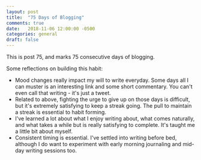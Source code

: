 ```yaml
---
layout: post
title:  "75 Days of Blogging"
comments: true
date:   2018-11-06 12:00:00 -0500
categories: general
draft: false
---
```


This is post 75, and marks 75 consecutive days of blogging. 

Some reflections on building this habit:

* Mood changes really impact my will to write everyday. Some days all I can muster is an interesting link and some short commentary. You can't even call that writing - it's just a tweet.
* Related to above, fighting the urge to give up on those days is difficult, but it's extremely satisfying to keep a streak going. The pull to maintain a streak is essential to habit forming.
* I've learned a lot about what I enjoy writing about, what comes naturally, and what takes a while but is really satisfying to complete. It's taught me a little bit about myself.
* Consistent timing is essential. I've settled into writing before bed, although I do want to experiment with early morning journaling and mid-day writing sessions too. 
